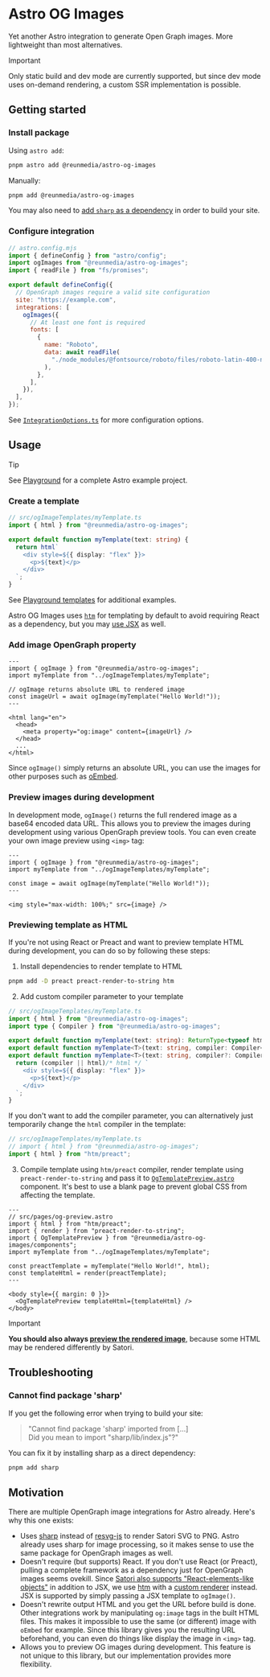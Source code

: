 # Astro OG Images

Yet another Astro integration to generate Open Graph images. More lightweight
than most alternatives.

> [!IMPORTANT]
>
> Only static build and dev mode are currently supported, but since dev mode
> uses on-demand rendering, a custom SSR implementation is possible.

## Getting started

### Install package

Using `astro add`:

```sh
pnpm astro add @reunmedia/astro-og-images
```

Manually:

```sh
pnpm add @reunmedia/astro-og-images
```

You may also need to [add `sharp` as a dependency](#cannot-find-package-sharp)
in order to build your site.

### Configure integration

```mjs
// astro.config.mjs
import { defineConfig } from "astro/config";
import ogImages from "@reunmedia/astro-og-images";
import { readFile } from "fs/promises";

export default defineConfig({
  // OpenGraph images require a valid site configuration
  site: "https://example.com",
  integrations: [
    ogImages({
      // At least one font is required
      fonts: [
        {
          name: "Roboto",
          data: await readFile(
            "./node_modules/@fontsource/roboto/files/roboto-latin-400-normal.woff",
          ),
        },
      ],
    }),
  ],
});
```

See [`IntegrationOptions.ts`](./src/IntegrationOptions.ts) for more
configuration options.

## Usage

> [!TIP]
>
> See [Playground](./playground) for a complete Astro example project.

### Create a template

```ts
// src/ogImageTemplates/myTemplate.ts
import { html } from "@reunmedia/astro-og-images";

export default function myTemplate(text: string) {
  return html`
    <div style=${{ display: "flex" }}>
      <p>${text}</p>
    </div>
  `;
}
```

See [Playground templates](./playground/src/ogImageTemplates) for additional
examples.

Astro OG Images uses [`htm`](https://github.com/developit/htm) for templating by
default to avoid requiring React as a dependency, but you may [use
JSX](https://github.com/vercel/satori?tab=readme-ov-file#jsx) as well.

### Add image OpenGraph property

```astro
---
import { ogImage } from "@reunmedia/astro-og-images";
import myTemplate from "../ogImageTemplates/myTemplate";

// ogImage returns absolute URL to rendered image
const imageUrl = await ogImage(myTemplate("Hello World!"));
---

<html lang="en">
  <head>
    <meta property="og:image" content={imageUrl} />
  </head>
  ...
</html>
```

Since `ogImage()` simply returns an absolute URL, you can use the images for
other purposes such as [oEmbed](https://oembed.com/).

### Preview images during development

In development mode, `ogImage()` returns the full rendered image as a base64
encoded data URL. This allows you to preview the images during development using
various OpenGraph preview tools. You can even create your own image preview
using `<img>` tag:

```astro
---
import { ogImage } from "@reunmedia/astro-og-images";
import myTemplate from "../ogImageTemplates/myTemplate";

const image = await ogImage(myTemplate("Hello World!"));
---

<img style="max-width: 100%;" src={image} />
```

### Previewing template as HTML

If you're not using React or Preact and want to preview template HTML during
development, you can do so by following these steps:

1. Install dependencies to render template to HTML

```sh
pnpm add -D preact preact-render-to-string htm
```

2. Add custom compiler parameter to your template

```ts
// src/ogImageTemplates/myTemplate.ts
import { html } from "@reunmedia/astro-og-images";
import type { Compiler } from "@reunmedia/astro-og-images";

export default function myTemplate(text: string): ReturnType<typeof html>;
export default function myTemplate<T>(text: string, compiler: Compiler<T>): T;
export default function myTemplate<T>(text: string, compiler?: Compiler<T>) {
  return (compiler || html)/* html */ `
    <div style=${{ display: "flex" }}>
      <p>${text}</p>
    </div>
  `;
}
```

If you don't want to add the compiler parameter, you can alternatively just
temporarily change the `html` compiler in the template:

```ts
// src/ogImageTemplates/myTemplate.ts
// import { html } from "@reunmedia/astro-og-images";
import { html } from "htm/preact";
```

3. Compile template using `htm/preact` compiler, render template using
   `preact-render-to-string` and pass it to
   [`OgTemplatePreview.astro`](./src/components/OgTemplatePreview.astro)
   component. It's best to use a blank page to prevent global CSS from affecting
   the template.

```astro
---
// src/pages/og-preview.astro
import { html } from "htm/preact";
import { render } from "preact-render-to-string";
import { OgTemplatePreview } from "@reunmedia/astro-og-images/components";
import myTemplate from "../ogImageTemplates/myTemplate";

const preactTemplate = myTemplate("Hello World!", html);
const templateHtml = render(preactTemplate);
---

<body style={{ margin: 0 }}>
  <OgTemplatePreview templateHtml={templateHtml} />
</body>
```

> [!IMPORTANT]
>
> **You should also always [preview the rendered
> image](#preview-images-during-development)**, because some HTML may be
> rendered differently by Satori.

## Troubleshooting

### Cannot find package 'sharp'

If you get the following error when trying to build your site:

> "Cannot find package 'sharp' imported from [...]  
> Did you mean to import "sharp/lib/index.js"?"

You can fix it by installing sharp as a direct dependency:

```sh
pnpm add sharp
```

## Motivation

There are multiple OpenGraph image integrations for Astro already. Here's why
this one exists:

- Uses [sharp](https://github.com/lovell/sharp) instead of
  [resvg-js](https://github.com/thx/resvg-js) to render Satori SVG to PNG. Astro
  already uses sharp for image processing, so it makes sense to use the same
  package for OpenGraph images as well.
- Doesn't require (but supports) React. If you don't use React (or Preact),
  pulling a complete framework as a dependency just for OpenGraph images seems
  ovekill. Since [Satori also supports
  "React-elements-like objects"](https://github.com/vercel/satori?tab=readme-ov-file#use-without-jsx)
  in addition to JSX, we use [htm](https://github.com/developit/htm) with a
  [custom renderer](src/html.ts) instead. JSX is supported by simply passing a
  JSX template to `ogImage()`.
- Doesn't rewrite output HTML and you get the URL before build is done. Other
  integrations work by manipulating `og:image` tags in the built HTML files.
  This makes it impossible to use the same (or different) image with `oEmbed`
  for example. Since this library gives you the resulting URL beforehand, you
  can even do things like display the image in `<img>` tag.
- Allows you to preview OG images during development. This feature is not unique
  to this library, but our implementation provides more flexibility.
